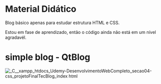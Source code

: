 <h1> Material Didático </h1>
Blog básico apenas para estudar estrutura HTML e CSS.

Estou em fase de aprendizado, então o código ainda não está em um nível agradavél.

<h1>simple blog - QtBlog</h1>

![_C__xampp_htdocs_Udemy-DesenvolvimentoWebCompleto_secao04-css_projetoFinalTecBlog_index html](https://user-images.githubusercontent.com/79954751/139787483-536a9dbf-a6cc-4f59-a36a-76d7e8b1a652.png)
